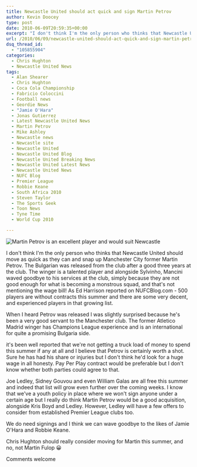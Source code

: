 ```yaml
---
title: Newcastle United should act quick and sign Martin Petrov
author: Kevin Doocey
type: post
date: 2010-06-09T20:59:35+00:00
excerpt: "I don't think I'm the only person who thinks that Newcastle United should move as quick as they can and snap up Manchester City former Martin Petrov.."
url: /2010/06/09/newcastle-united-should-act-quick-and-sign-martin-petrov/
dsq_thread_id:
  - "105855904"
categories:
  - Chris Hughton
  - Newcastle United News
tags:
  - Alan Shearer
  - Chris Hughton
  - Coca Cola Championship
  - Fabricio Coloccini
  - Football news
  - Geordie News
  - "Jamie O'Hara"
  - Jonas Gutierrez
  - Latest Newcastle United News
  - Martin Petrov
  - Mike Ashley
  - Newcastle news
  - Newcastle site
  - Newcastle United
  - Newcastle United Blog
  - Newcastle United Breaking News
  - Newcastle United Latest News
  - Newcastle United News
  - NUFC Blog
  - Premier League
  - Robbie Keane
  - South Africa 2010
  - Steven Taylor
  - The Sports Geek
  - Toon News
  - Tyne Time
  - World Cup 2010

---
```

![Martin Petrov is an excellent player and would suit Newcastle](https://static.guim.co.uk/sys-images/Sport/Pix/pictures/2009/10/7/1254920356498/Martin-Petrov-001.jpg)

I don't think I'm the only person who thinks that Newcastle United should move as quick as they can and snap up Manchester City former Martin Petrov. The Bulgarian was released from the club after a good three years at the club. The winger is a talented player and alongside Sylvinho, Mancini waved goodbye to his services at the club, simply because they are not good enough  for what is becoming a monstrous squad, and that's not mentioning the wage bill! As Ed Harrison reported on NUFCBlog.com - 500 players are without contracts this summer and there are some very decent, and experienced players in that growing list.

When I heard Petrov was released I was slightly surprised because he's been a very good servant to the Manchester club. The former Atletico Madrid winger has Champions League experience and is an international  for quite a promising Bulgaria side.

it's been well reported that we're not getting a truck load of money to spend this summer if any at all and I believe that Petrov is certainly worth a shot. Sure he has had his share or injuries but I don't think he'd look for a huge wage in all honesty. Pay Per Play contract would be preferable but I don't know whether both parties could agree to that.

Joe Ledley, Sidney Gouvou and even William Galas are all free this summer and indeed that list will grow even further over the coming weeks. I know that we've a youth policy in place where we won't sign anyone under a certain age but I really do think Martin Petrov would be a good acquisition, alongside Kris Boyd and Ledley. However, Ledley will have a few offers to consider from established Premier League clubs too.

We do need signings and I think we can wave goodbye to the likes of Jamie O'Hara and Robbie Keane.

Chris Hughton should really consider moving for Martin this summer, and no, not Martin Fulop 😀

Comments welcome
